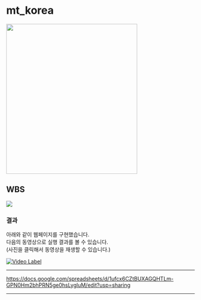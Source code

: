 # mt_korea
<img src="https://github.com/hocolally/mt_korea/blob/master/img/100_mt_1.jpeg" width="350px" height="400px">   


## WBS
<img src="https://github.com/hocolally/mt_korea/blob/master/img/wbs.png">  



### 결과   

아래와 같이 웹페이지를 구현했습니다.   
다음의 동영상으로 실행 결과를 볼 수 있습니다.    
(사진을 클릭해서 동영상을 재생할 수 있습니다.)    


[![Video Label](http://img.youtube.com/vi/m2lfjnXsu8g/0.jpg)](https://www.youtube.com/watch?v=m2lfjnXsu8g)


 
- - -

https://docs.google.com/spreadsheets/d/1ufcx6CZtBUXAGQHTLm-GPN0Hm2bhPRN5ge0hsLygluM/edit?usp=sharing   

- - -
